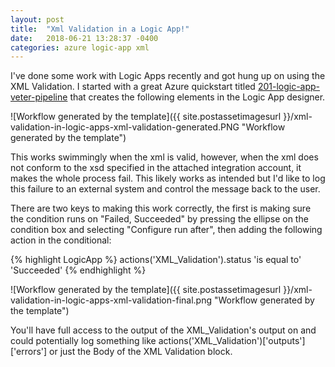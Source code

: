 ```yaml
---
layout: post
title:  "Xml Validation in a Logic App!"
date:   2018-06-21 13:28:37 -0400
categories: azure logic-app xml
---
```


I've done some work with Logic Apps recently and got hung up on using the XML Validation.  I started with a great Azure quickstart titled [201-logic-app-veter-pipeline][veter-pipeline] that creates the following elements in the Logic App designer. 

![Workflow generated by the template]({{ site.postassetimagesurl }}/xml-validation-in-logic-apps-xml-validation-generated.PNG "Workflow generated by the template")

This works swimmingly when the xml is valid, however, when the xml does not conform to the xsd specified in the  attached integration account, it makes the whole process fail.  This likely works as intended but I'd like to log this failure to an external system and control the message back to the user.  

There are two keys to making this work correctly, the first is making sure the condition runs on "Failed, Succeeded" by pressing the ellipse on the condition box and selecting "Configure run after", then adding the following action in the conditional:

{% highlight LogicApp %}
actions('XML_Validation').status 'is equal to' 'Succeeded'
{% endhighlight %}

![Workflow generated by the template]({{ site.postassetimagesurl }}/xml-validation-in-logic-apps-xml-validation-final.png "Workflow generated by the template")

You'll have full access to the output of the XML_Validation's output on and could potentially log something like actions('XML_Validation')['outputs']['errors'] or just the Body of the XML Validation block.


[veter-pipeline]: https://github.com/Azure/azure-quickstart-templates/tree/master/201-logic-app-veter-pipeline